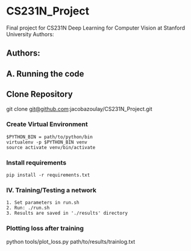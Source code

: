 # CS231N_Project
Final project for CS231N Deep Learning for Computer Vision at Stanford University
Authors: 

## Authors: 

## A. Running the code

## Clone Repository
git clone git@github.com:jacobazoulay/CS231N_Project.git

### Create Virtual Environment
    $PYTHON_BIN = path/to/python/bin
    virtualenv -p $PYTHON_BIN venv
    source activate venv/bin/activate
   
### Install requirements
    pip install -r requirements.txt

### IV. Training/Testing a network
    1. Set parameters in run.sh
    2. Run: ./run.sh
    3. Results are saved in './results' directory
    
### Plotting loss after training
python tools/plot_loss.py path/to/results/trainlog.txt